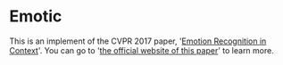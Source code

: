 # Emotic
This is an implement of the CVPR 2017 paper, '[Emotion Recognition in Context](http://openaccess.thecvf.com/content_cvpr_2017/html/Kosti_Emotion_Recognition_in_CVPR_2017_paper.html)'.
You can go to '[the official website of this paper](http://sunai.uoc.edu/emotic/)' to learn more.
